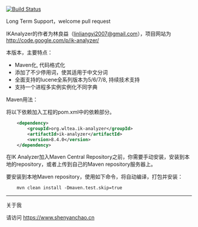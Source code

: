 [![Build Status](https://travis-ci.org/blueshen/ik-analyzer.svg)](https://travis-ci.org/blueshen/ik-analyzer)

Long Term Support，welcome pull request

IKAnalyzer的作者为林良益（linliangyi2007@gmail.com），项目网站为<http://code.google.com/p/ik-analyzer/>

本版本，主要特点：

- Maven化, 代码格式化
- 添加了不少停用词，使其适用于中文分词
- 全面支持的lucene全系列版本为5/6/7/8, 持续技术支持 
- 支持一个进程多实例实例化不同字典

Maven用法：

将以下依赖加入工程的pom.xml中的依赖部分。

```xml
    <dependency>
        <groupId>org.wltea.ik-analyzer</groupId>
        <artifactId>ik-analyzer</artifactId>
        <version>8.4.0</version>
    </dependency>
```
在IK Analyzer加入Maven Central Repository之前，你需要手动安装，安装到本地的repository，或者上传到自己的Maven repository服务器上。

要安装到本地Maven repository，使用如下命令，将自动编译，打包并安装：

```shell
    mvn clean install -Dmaven.test.skip=true
```

---
关于我

请访问 <https://www.shenyanchao.cn>

